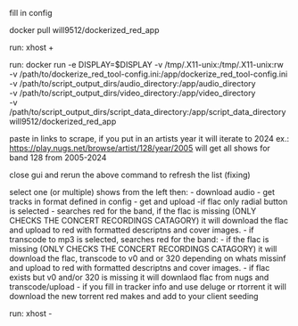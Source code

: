 fill in config

docker pull will9512/dockerized_red_app

run:
xhost +

run:
docker run -e DISPLAY=$DISPLAY -v /tmp/.X11-unix:/tmp/.X11-unix:rw \
-v /path/to/dockerize_red_tool-config.ini:/app/dockerize_red_tool-config.ini \
-v /path/to/script_output_dirs/audio_directory:/app/audio_directory \
-v /path/to/script_output_dirs/video_directory:/app/video_directory \
-v /path/to/script_output_dirs/script_data_directory:/app/script_data_directory \
will9512/dockerized_red_app

paste in links to scrape, if you put in an artists year it will iterate to 2024 ex.:
    https://play.nugs.net/browse/artist/128/year/2005
    will get all shows for band 128 from 2005-2024

close gui and rerun the above command to refresh the list (fixing)

select one (or multiple) shows from the left then:
    - download audio - get tracks in format defined in config
    - get and upload 
       -if flac only radial button is selected
         - searches red for the band, if the flac is missing (ONLY CHECKS THE CONCERT RECORDINGS CATAGORY) it will download the flac and upload to red with formatted descriptns and cover images. 
      - if transcode to mp3 is selected, searches red for the band:
        - if the flac is missing (ONLY CHECKS THE CONCERT RECORDINGS CATAGORY) it will download the flac, transcode to v0 and or 320 depending on whats missinf and upload to red with formatted descriptns and cover images.
        - if flac exists but v0 and/or 320 is missing it will downlaod flac from nugs and transcode/upload
      - if you fill in tracker info and use deluge or rtorrent it will download the new torrent red makes and add to your client seeding
    
run:
xhost -
